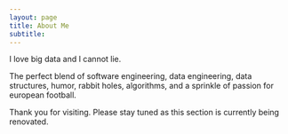 ```yaml
---
layout: page
title: About Me
subtitle: 
---
```


I love big data and I cannot lie. 

The perfect blend of software engineering, data engineering, data structures, humor, rabbit holes, algorithms, and a sprinkle of passion for european football. 

Thank you for visiting. Please stay tuned as this section is currently being renovated. 